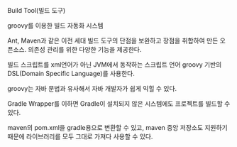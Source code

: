 Build Tool(빌드 도구)

groovy를 이용한 빌드 자동화 시스템

Ant, Maven과 같은 이전 세대 빌드 도구의 단점을 보완하고 장점을 취합하여 만든 오픈소스. 의존성 관리를 위한 다양한 기능을 제공한다.

빌드 스크립트를 xml언어가 아닌 JVM에서 동작하는 스크립트 언어 groovy 기반의 DSL(Domain Specific Language)를 사용한다.

groovy는 자바 문법과 유사해서 자바 개발자가 쉽게 익힐 수 있다.

Gradle Wrapper를 이하면 Gradle이 설치되지 않은 시스템에도 프로젝트를 빌드할 수 있다.

maven의 pom.xml을 gradle용으로 변환할 수 있고, maven 중앙 저장소도 지원하기 때문에 라이브러리를 모두 그대로 가져다 사용할 수 있다.